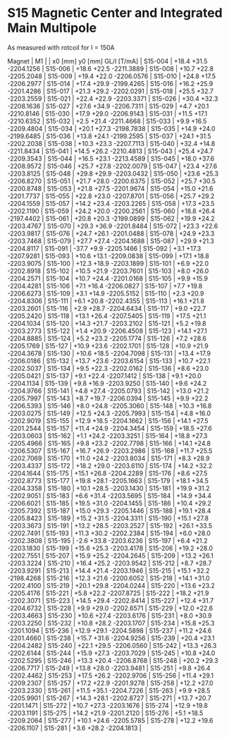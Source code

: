 S15 Magnetic Center and Integrated Main Multipole
=================================================

As measured with rotcoil for I = 150A

Magnet  |             M1               |
        | x0 [mm]  y0 [mm] GL/I [T/mA] |
S15-004 |   +18.4    +31.5 -2204.1256  |
S15-006 |   +18.6    +22.5 -2211.3889  |
S15-008 |   +10.7    +22.8 -2205.2048  |
S15-009 |   +19.4    +22.0 -2206.0576  |
S15-010 |   +24.8    +17.5 -2206.2977  |
S15-014 |   +17.4    +29.9 -2199.4265  |
S15-016 |   +16.2    +25.9 -2201.4286  |
S15-017 |   +21.3    +29.2 -2202.0291  |
S15-018 |   +25.5    +32.7 -2203.2559  |
S15-021 |   +22.4    +22.9 -2203.3371  |
S15-026 |   +30.4    +32.3 -2208.1636  |
S15-027 |   +27.6    +34.9 -2206.7311  |
S15-029 |    +4.7    +20.1 -2210.8146  |
S15-030 |   +17.9    +29.0 -2206.9143  |
S15-031 |   +11.5    +17.1 -2210.6352  |
S15-032 |    +2.5    +21.4 -2211.4668  |
S15-033 |    +9.9    +16.5 -2209.4804  |
S15-034 |   +20.1    +27.3 -2198.7838  |
S15-035 |   +14.9    +24.0 -2199.6485  |
S15-036 |   +13.8    +24.1 -2199.2595  |
S15-037 |   +24.1    +31.5 -2202.2038  |
S15-038 |   +10.3    +23.3 -2207.7113  |
S15-040 |   +32.4    +14.8 -2211.8434  |
S15-041 |   +14.5    +26.2 -2210.4813  |
S15-043 |   +25.4    +24.7 -2209.3543  |
S15-044 |   +16.5    +23.1 -2213.4589  |
S15-045 |   +18.0    +37.6 -2208.9572  |
S15-046 |   +25.7    +27.8 -2202.0079  |
S15-047 |   +23.4    +27.6 -2203.8125  |
S15-048 |   +29.8    +29.9 -2203.0432  |
S15-050 |   +23.6    +25.3 -2206.8270  |
S15-051 |   +21.7    +28.0 -2200.6375  |
S15-052 |   +25.7    +30.5 -2200.8748  |
S15-053 |   +21.8    +27.5 -2201.9674  |
S15-054 |   +15.0    +21.6 -2201.7737  |
S15-055 |   +22.8    +23.0 -2207.8701  |
S15-056 |   +25.7    +29.2 -2204.1559  |
S15-057 |   +14.2    +23.4 -2203.2265  |
S15-058 |   +17.3    +23.5 -2202.1190  |
S15-059 |   +24.2    +20.0 -2200.2561  |
S15-060 |   +18.8    +26.4 -2197.4402  |
S15-061 |   +20.8    +20.3 -2199.0899  |
S15-062 |   +19.9    +24.2 -2203.4767  |
S15-070 |   +29.3    +36.9 -2201.8484  |
S15-072 |   +23.3    +22.6 -2203.9817  |
S15-076 |   +24.7    +26.1 -2201.0488  |
S15-078 |   +24.9    +23.3 -2203.7468  |
S15-079 |   +27.7    +27.4 -2204.1688  |
S15-087 |   +29.9    +21.3 -2204.8117  |
S15-091 |   -37.7     +9.9 -2205.1466  |
S15-092 |    +3.1    +17.3 -2207.9281  |
S15-093 |   +10.6    +13.1 -2209.0838  |
S15-099 |   +17.1    +18.8 -2203.9075  |
S15-100 |   +12.3    +18.9 -2203.1899  |
S15-101 |    +6.9    +22.0 -2202.8918  |
S15-102 |   +10.5    +21.9 -2203.7601  |
S15-103 |    +8.0    +26.0 -2204.2571  |
S15-104 |   +10.7    +24.4 -2201.0168  |
S15-105 |    +9.9    +15.9 -2204.4281  |
S15-106 |    +7.1    +16.4 -2206.0827  |
S15-107 |    +7.7    +19.8 -2206.6273  |
S15-109 |    +3.1    +14.9 -2205.5152  |
S15-110 |    +2.3    +20.9 -2204.8306  |
S15-111 |    +6.1    +20.8 -2202.4355  |
S15-113 |   +16.1    +21.8 -2203.2601  |
S15-116 |    +2.9    +28.7 -2204.6434  |
S15-117 |    +9.0    +22.7 -2205.2420  |
S15-118 |   +13.1    +26.4 -2207.5405  |
S15-119 |   +17.5    +21.1 -2204.1034  |
S15-120 |   +14.3    +21.7 -2203.2102  |
S15-121 |    +5.2    +19.8 -2203.2773  |
S15-122 |    +1.4    +20.9 -2206.4508  |
S15-123 |   +14.1    +27.1 -2204.8885  |
S15-124 |    +5.2    +23.2 -2205.1774  |
S15-126 |    +7.2    +28.6 -2205.1769  |
S15-127 |   +10.9    +23.6 -2202.1701  |
S15-128 |   +10.9    +21.9 -2204.3678  |
S15-130 |   +10.6    +18.5 -2204.7098  |
S15-131 |   +13.4    +17.9 -2206.0186  |
S15-132 |   +13.7    +23.6 -2203.6154  |
S15-133 |   +10.7    +22.1 -2202.5037  |
S15-134 |    +9.5    +22.3 -2202.0162  |
S15-136 |    +8.6    +23.0 -2205.0421  |
S15-137 |    +9.1    +22.4 -2207.1412  |
S15-138 |    +9.1    +20.0 -2204.1134  |
S15-139 |    +9.8    +16.9 -2203.9250  |
S15-140 |    +9.6    +24.2 -2204.9766  |
S15-141 |    +4.8    +27.4 -2205.0793  |
S15-142 |   +13.0    +21.2 -2205.7997  |
S15-143 |    +8.7    +19.7 -2206.0394  |
S15-145 |    +9.9    +22.2 -2206.5393  |
S15-146 |    +8.0    +24.8 -2205.3060  |
S15-148 |   +10.3    +16.8 -2203.0275  |
S15-149 |   +12.5    +24.3 -2205.7993  |
S15-154 |    +4.8    +16.0 -2202.9019  |
S15-155 |   +12.9    +18.5 -2204.1662  |
S15-156 |   +14.1    +27.5 -2201.2544  |
S15-157 |   +11.4    +24.9 -2204.3454  |
S15-159 |   +18.5    +27.6 -2203.0603  |
S15-162 |    +1.1    +24.2 -2203.3251  |
S15-164 |   +18.8    +27.3 -2205.4966  |
S15-165 |    +9.8    +23.2 -2202.7798  |
S15-166 |   +14.1    +24.8 -2206.5307  |
S15-167 |   +16.7    +26.9 -2203.2986  |
S15-168 |   +11.7    +25.5 -2202.7069  |
S15-170 |   +11.0    +24.2 -2203.8034  |
S15-171 |    +8.3    +28.9 -2203.4337  |
S15-172 |   +18.2    +29.0 -2203.6110  |
S15-174 |   +14.2    +32.2 -2204.1644  |
S15-175 |   +15.1    +26.8 -2204.2289  |
S15-176 |    +8.6    +27.5 -2202.8773  |
S15-177 |   +19.8    +28.1 -2205.1663  |
S15-179 |   +18.1    +34.5 -2204.3358  |
S15-180 |   +10.1    +28.5 -2203.1430  |
S15-181 |   +19.9    +31.2 -2202.9051  |
S15-183 |    +6.6    +31.4 -2203.5695  |
S15-184 |   +14.9    +34.4 -2206.6021  |
S15-185 |   +19.5    +31.0 -2204.1455  |
S15-186 |   +10.4    +29.2 -2205.7392  |
S15-187 |   +15.0    +29.3 -2205.1446  |
S15-188 |   +19.1    +28.4 -2205.8423  |
S15-189 |   +15.2    +31.5 -2204.3311  |
S15-190 |   +15.1    +27.8 -2203.3673  |
S15-191 |   +13.2    +28.5 -2203.2527  |
S15-192 |   +26.1    +33.5 -2202.7491  |
S15-193 |   +11.3    +30.2 -2202.2384  |
S15-194 |    +6.0    +28.0 -2202.3808  |
S15-195 |    -2.6    +33.8 -2203.6236  |
S15-197 |    +6.4    +21.2 -2203.1830  |
S15-199 |   +15.6    +25.3 -2203.4178  |
S15-206 |   +19.2    +28.0 -2202.7551  |
S15-207 |   +15.9    +25.2 -2204.2645  |
S15-209 |   +13.2    +26.1 -2203.3224  |
S15-210 |   +16.4    +25.2 -2203.9542  |
S15-212 |    +8.7    +28.7 -2203.9291  |
S15-213 |   +14.4    +21.4 -2203.1946  |
S15-215 |   +15.1    +32.2 -2198.4268  |
S15-216 |   +12.3    +21.6 -2200.6052  |
S15-218 |   +14.1    +31.0 -2202.4100  |
S15-219 |   +20.1    +29.8 -2204.0244  |
S15-220 |   +13.6    +23.2 -2205.4176  |
S15-221 |    +5.8    +22.2 -2207.8725  |
S15-222 |   +18.2    +21.9 -2202.3071  |
S15-223 |   +14.5    +29.4 -2202.8414  |
S15-227 |   +12.4    +31.7 -2204.6732  |
S15-228 |    +9.9    +29.0 -2202.6571  |
S15-229 |   +12.0    +22.6 -2203.4663  |
S15-230 |   +10.6    +27.4 -2203.6176  |
S15-231 |    +8.0    +30.9 -2203.2250  |
S15-232 |   +10.8    +28.2 -2203.1707  |
S15-234 |   +15.8    +25.3 -2201.1094  |
S15-236 |   +12.9    +29.1 -2204.5898  |
S15-237 |   +11.2    +24.6 -2201.4660  |
S15-238 |   +15.7    +31.6 -2204.9256  |
S15-239 |   +20.4    +23.1 -2204.2482  |
S15-240 |   +22.1    +29.5 -2206.0560  |
S15-242 |   +13.3    +26.3 -2202.6144  |
S15-244 |   +15.9    +27.3 -2203.7029  |
S15-245 |   +10.8    +24.0 -2202.5295  |
S15-246 |   +13.3    +20.4 -2206.8768  |
S15-248 |   +20.2    +29.3 -2206.7717  |
S15-249 |   +13.8    +28.0 -2203.9481  |
S15-251 |    +9.8    +26.4 -2202.4462  |
S15-253 |   +17.5    +26.2 -2202.9706  |
S15-256 |   +11.4    +29.1 -2209.2307  |
S15-257 |   +17.2    +22.9 -2201.9278  |
S15-258 |   +12.2    +27.0 -2203.2330  |
S15-261 |   +11.5    +35.1 -2204.7226  |
S15-263 |    +9.9    +28.5 -2205.9901  |
S15-267 |   +14.3    +28.1 -2202.8727  |
S15-271 |   +13.7    +20.7 -2201.1471  |
S15-272 |   +10.7    +27.3 -2203.1676  |
S15-274 |   +12.9    +19.8 -2203.1191  |
S15-275 |   +14.2    +21.9 -2201.2120  |
S15-276 |    +5.1    +18.5 -2209.2064  |
S15-277 |   +10.1    +24.6 -2205.5785  |
S15-278 |   +12.2    +19.6 -2206.1107  |
S15-281 |    +3.6    +28.2 -2204.1813  |
